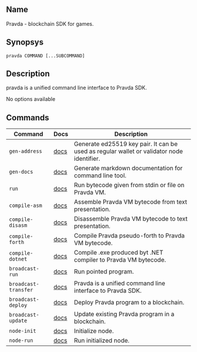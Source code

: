 ## Name
Pravda - blockchain SDK for games.

## Synopsys
```
pravda COMMAND [...SUBCOMMAND]
```

## Description

pravda is a unified command line interface to Pravda SDK.
    
No options available
## Commands

|Command|Docs|Description|
|----|----|----|
|`gen-address`|[docs](gen-address.md)|Generate ed25519 key pair. It can be used as regular wallet or validator node identifier.|
|`gen-docs`|[docs](gen-docs.md)|Generate markdown documentation for command line tool.|
|`run`|[docs](run.md)|Run bytecode given from stdin or file on Pravda VM.|
|`compile-asm`|[docs](compile-asm.md)|Assemble Pravda VM bytecode from text presentation.|
|`compile-disasm`|[docs](compile-disasm.md)|Disassemble Pravda VM bytecode to text presentation.|
|`compile-forth`|[docs](compile-forth.md)|Compile Pravda pseudo-forth to Pravda VM bytecode.|
|`compile-dotnet`|[docs](compile-dotnet.md)|Compile .exe produced byt .NET compiler to Pravda VM bytecode.|
|`broadcast-run`|[docs](broadcast-run.md)|Run pointed program.|
|`broadcast-transfer`|[docs](broadcast-transfer.md)|Pravda is a unified command line interface to Pravda SDK.|
|`broadcast-deploy`|[docs](broadcast-deploy.md)|Deploy Pravda program to a blockchain.|
|`broadcast-update`|[docs](broadcast-update.md)|Update existing Pravda program in a blockchain.|
|`node-init`|[docs](node-init.md)|Initialize node.|
|`node-run`|[docs](node-run.md)|Run initialized node.|